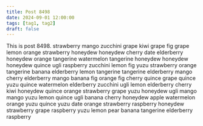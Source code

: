 ```yaml
---
title: Post 8498
date: 2024-09-01 12:00:00
tags: [tag1, tag2]
draft: false
---
```

This is post 8498.
strawberry
mango
zucchini
grape
kiwi
grape
fig
grape
lemon
orange
strawberry
honeydew
honeydew
cherry
date
elderberry
honeydew
orange
tangerine
watermelon
tangerine
honeydew
honeydew
honeydew
quince
ugli
raspberry
zucchini
lemon
fig
yuzu
strawberry
orange
tangerine
banana
elderberry
lemon
tangerine
tangerine
elderberry
mango
cherry
elderberry
mango
banana
fig
orange
fig
cherry
quince
grape
quince
yuzu
quince
watermelon
elderberry
zucchini
ugli
lemon
elderberry
cherry
kiwi
honeydew
quince
orange
strawberry
grape
yuzu
honeydew
ugli
mango
mango
yuzu
lemon
quince
ugli
banana
cherry
honeydew
apple
watermelon
orange
yuzu
quince
yuzu
date
orange
strawberry
raspberry
honeydew
strawberry
grape
raspberry
yuzu
lemon
pear
banana
tangerine
elderberry
raspberry
